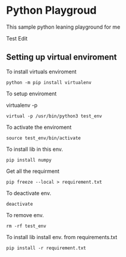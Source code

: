 # Python Playgroud 

This sample python leaning playground for me


Test Edit
## Setting up virtual enviroment 

To install virtuals enviroment

```
python -m pip install virtualenv

```

To setup enviroment

virtualenv -p <python version path> <env name>

```
virtual -p /usr/bin/python3 test_env
```

To activate the enviroment 

```
source test_env/bin/activate
```

To install lib in this env.


```
pip install numpy
```


Get all the requirment 

```
pip freeze --local > requirement.txt

```   

To deactivate env.

```
deactivate
```

To remove env.

```
rm -rf test_env
```

To install lib install env. from requirements.txt

```
pip install -r requirement.txt
```


